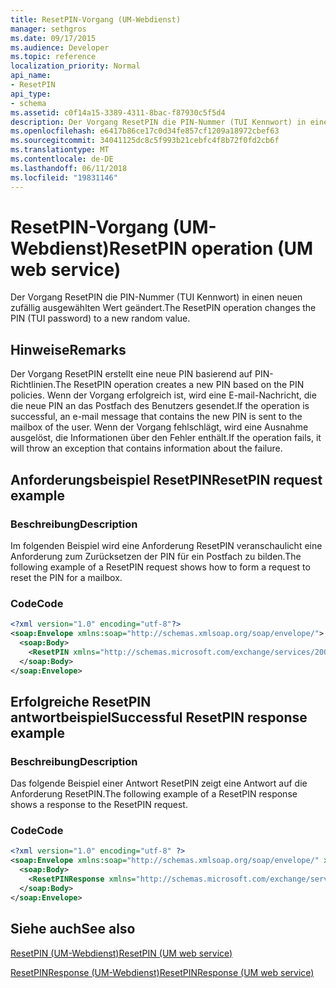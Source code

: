 ```yaml
---
title: ResetPIN-Vorgang (UM-Webdienst)
manager: sethgros
ms.date: 09/17/2015
ms.audience: Developer
ms.topic: reference
localization_priority: Normal
api_name:
- ResetPIN
api_type:
- schema
ms.assetid: c0f14a15-3389-4311-8bac-f87930c5f5d4
description: Der Vorgang ResetPIN die PIN-Nummer (TUI Kennwort) in einen neuen zufällig ausgewählten Wert geändert.
ms.openlocfilehash: e6417b86ce17c0d34fe857cf1209a18972cbef63
ms.sourcegitcommit: 34041125dc8c5f993b21cebfc4f8b72f0fd2cb6f
ms.translationtype: MT
ms.contentlocale: de-DE
ms.lasthandoff: 06/11/2018
ms.locfileid: "19831146"
---
```

# <a name="resetpin-operation-um-web-service"></a><span data-ttu-id="238ae-103">ResetPIN-Vorgang (UM-Webdienst)</span><span class="sxs-lookup"><span data-stu-id="238ae-103">ResetPIN operation (UM web service)</span></span>

<span data-ttu-id="238ae-104">Der Vorgang ResetPIN die PIN-Nummer (TUI Kennwort) in einen neuen zufällig ausgewählten Wert geändert.</span><span class="sxs-lookup"><span data-stu-id="238ae-104">The ResetPIN operation changes the PIN (TUI password) to a new random value.</span></span>
  
## <a name="remarks"></a><span data-ttu-id="238ae-105">Hinweise</span><span class="sxs-lookup"><span data-stu-id="238ae-105">Remarks</span></span>

<span data-ttu-id="238ae-106">Der Vorgang ResetPIN erstellt eine neue PIN basierend auf PIN-Richtlinien.</span><span class="sxs-lookup"><span data-stu-id="238ae-106">The ResetPIN operation creates a new PIN based on the PIN policies.</span></span> <span data-ttu-id="238ae-107">Wenn der Vorgang erfolgreich ist, wird eine E-mail-Nachricht, die die neue PIN an das Postfach des Benutzers gesendet.</span><span class="sxs-lookup"><span data-stu-id="238ae-107">If the operation is successful, an e-mail message that contains the new PIN is sent to the mailbox of the user.</span></span> <span data-ttu-id="238ae-108">Wenn der Vorgang fehlschlägt, wird eine Ausnahme ausgelöst, die Informationen über den Fehler enthält.</span><span class="sxs-lookup"><span data-stu-id="238ae-108">If the operation fails, it will throw an exception that contains information about the failure.</span></span>
  
## <a name="resetpin-request-example"></a><span data-ttu-id="238ae-109">Anforderungsbeispiel ResetPIN</span><span class="sxs-lookup"><span data-stu-id="238ae-109">ResetPIN request example</span></span>

### <a name="description"></a><span data-ttu-id="238ae-110">Beschreibung</span><span class="sxs-lookup"><span data-stu-id="238ae-110">Description</span></span>

<span data-ttu-id="238ae-111">Im folgenden Beispiel wird eine Anforderung ResetPIN veranschaulicht eine Anforderung zum Zurücksetzen der PIN für ein Postfach zu bilden.</span><span class="sxs-lookup"><span data-stu-id="238ae-111">The following example of a ResetPIN request shows how to form a request to reset the PIN for a mailbox.</span></span>
  
### <a name="code"></a><span data-ttu-id="238ae-112">Code</span><span class="sxs-lookup"><span data-stu-id="238ae-112">Code</span></span>

```XML
<?xml version="1.0" encoding="utf-8"?>
<soap:Envelope xmlns:soap="http://schemas.xmlsoap.org/soap/envelope/">
  <soap:Body>
    <ResetPIN xmlns="http://schemas.microsoft.com/exchange/services/2006/messages" />
  </soap:Body>
</soap:Envelope>
```

## <a name="successful-resetpin-response-example"></a><span data-ttu-id="238ae-113">Erfolgreiche ResetPIN antwortbeispiel</span><span class="sxs-lookup"><span data-stu-id="238ae-113">Successful ResetPIN response example</span></span>

### <a name="description"></a><span data-ttu-id="238ae-114">Beschreibung</span><span class="sxs-lookup"><span data-stu-id="238ae-114">Description</span></span>

<span data-ttu-id="238ae-115">Das folgende Beispiel einer Antwort ResetPIN zeigt eine Antwort auf die Anforderung ResetPIN.</span><span class="sxs-lookup"><span data-stu-id="238ae-115">The following example of a ResetPIN response shows a response to the ResetPIN request.</span></span>
  
### <a name="code"></a><span data-ttu-id="238ae-116">Code</span><span class="sxs-lookup"><span data-stu-id="238ae-116">Code</span></span>

```XML
<?xml version="1.0" encoding="utf-8" ?> 
<soap:Envelope xmlns:soap="http://schemas.xmlsoap.org/soap/envelope/" xmlns:xsi="http://www.w3.org/2001/XMLSchema-instance" xmlns:xsd="http://www.w3.org/2001/XMLSchema">
  <soap:Body>
    <ResetPINResponse xmlns="http://schemas.microsoft.com/exchange/services/2006/messages" /> 
  </soap:Body>
</soap:Envelope>
```

## <a name="see-also"></a><span data-ttu-id="238ae-117">Siehe auch</span><span class="sxs-lookup"><span data-stu-id="238ae-117">See also</span></span>



[<span data-ttu-id="238ae-118">ResetPIN (UM-Webdienst)</span><span class="sxs-lookup"><span data-stu-id="238ae-118">ResetPIN (UM web service)</span></span>](resetpin-um-web-service.md)
  
[<span data-ttu-id="238ae-119">ResetPINResponse (UM-Webdienst)</span><span class="sxs-lookup"><span data-stu-id="238ae-119">ResetPINResponse (UM web service)</span></span>](resetpinresponse-um-web-service.md)

